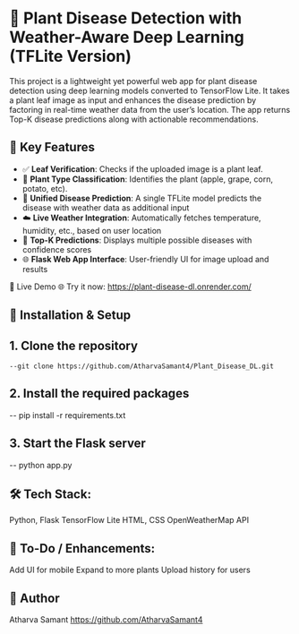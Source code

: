 # 🌿 Plant Disease Detection with Weather-Aware Deep Learning (TFLite Version)

This project is a lightweight yet powerful web app for plant disease detection using deep learning models converted to TensorFlow Lite. It takes a plant leaf image as input and enhances the disease prediction by factoring in real-time weather data from the user’s location. The app returns Top-K disease predictions along with actionable recommendations.

## 🚀 Key Features

- ✅ **Leaf Verification**: Checks if the uploaded image is a plant leaf.
- 🌱 **Plant Type Classification**: Identifies the plant (apple, grape, corn, potato, etc).
- 🧠 **Unified Disease Prediction**: A single TFLite model  predicts the disease with weather data as additional input
- ☁️ **Live Weather Integration**: Automatically fetches temperature, humidity, etc., based on user location
- 🎯 **Top-K Predictions**: Displays multiple possible diseases with confidence scores
- 🌐 **Flask Web App Interface**: User-friendly UI for image upload and results

🔗 Live Demo
🌐 Try it now: https://plant-disease-dl.onrender.com/


## 🔧 Installation & Setup

## 1. Clone the repository
    --git clone https://github.com/AtharvaSamant4/Plant_Disease_DL.git

## 2. Install the required packages
   -- pip install -r requirements.txt

## 3. Start the Flask server
   -- python app.py


## 🛠 Tech Stack: 
Python, Flask
TensorFlow Lite
HTML, CSS
OpenWeatherMap API

## 📌 To-Do / Enhancements: 
Add UI for mobile
Expand to more plants
Upload history for users


## 👤 Author
Atharva Samant
https://github.com/AtharvaSamant4


